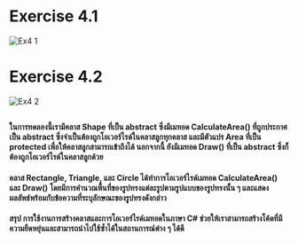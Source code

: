 # Exercise 4.1
![Ex4 1](https://github.com/65030179179Pattarapon/03376836-OOP-2566-Lab-12/assets/144198506/1d02abfe-0fdc-473d-a6ba-1c18c8669702)

# Exercise 4.2
![Ex4 2](https://github.com/65030179179Pattarapon/03376836-OOP-2566-Lab-12/assets/144198506/8db07185-5b6b-4d5c-9e99-2a5f7cf23f7c)

##
#### ในการทดลองนี้เรามีคลาส Shape ที่เป็น abstract ซึ่งมีเมทอด CalculateArea() ที่ถูกประกาศเป็น abstract ซึ่งจำเป็นต้องถูกโอเวอร์ไรด์ในคลาสลูกทุกคลาส และมีตัวแปร Area ที่เป็น protected เพื่อให้คลาสลูกสามารถเข้าถึงได้ นอกจากนี้ ยังมีเมทอด Draw() ที่เป็น abstract ซึ่งก็ต้องถูกโอเวอร์ไรด์ในคลาสลูกด้วย

#### คลาส Rectangle, Triangle, และ Circle ได้ทำการโอเวอร์ไรด์เมทอด CalculateArea() และ Draw() โดยมีการคำนวณพื้นที่ของรูปทรงแต่ละรูปตามรูปแบบของรูปทรงนั้น ๆ และแสดงผลลัพธ์พร้อมกับข้อความที่ระบุลักษณะของรูปทรงดังกล่าว

#### สรุป การใช้งานการสร้างคลาสและการโอเวอร์ไรด์เมทอดในภาษา C# ช่วยให้เราสามารถสร้างโค้ดที่มีความยืดหยุ่นและสามารถนำไปใช้ซ้ำได้ในสถานการณ์ต่าง ๆ ได้ดี
